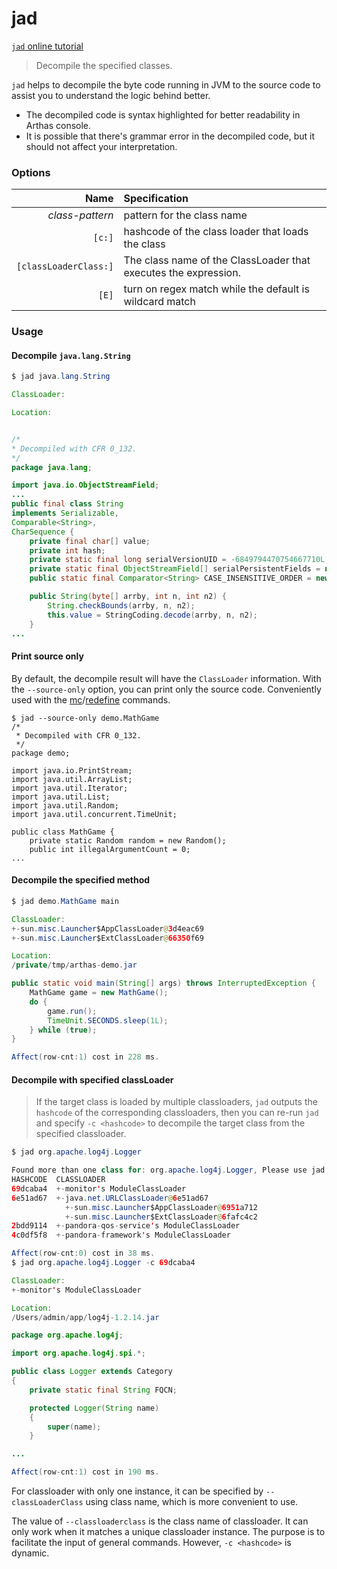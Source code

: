 jad
===

[`jad` online tutorial](https://arthas.aliyun.com/doc/arthas-tutorials?language=en&id=command-jad)

> Decompile the specified classes.

`jad` helps to decompile the byte code running in JVM to the source code to assist you to understand the logic behind better.

* The decompiled code is syntax highlighted for better readability in Arthas console.
* It is possible that there's grammar error in the decompiled code, but it should not affect your interpretation.

### Options

|Name|Specification|
|---:|:---|
|*class-pattern*|pattern for the class name|
|`[c:]`|hashcode of the class loader that loads the class|
|`[classLoaderClass:]`| The class name of the ClassLoader that executes the expression. |
|`[E]`|turn on regex match while the default is wildcard match|

### Usage

#### Decompile `java.lang.String`

```java
$ jad java.lang.String

ClassLoader:

Location:


/*
* Decompiled with CFR 0_132.
*/
package java.lang;

import java.io.ObjectStreamField;
...
public final class String
implements Serializable,
Comparable<String>,
CharSequence {
    private final char[] value;
    private int hash;
    private static final long serialVersionUID = -6849794470754667710L;
    private static final ObjectStreamField[] serialPersistentFields = new ObjectStreamField[0];
    public static final Comparator<String> CASE_INSENSITIVE_ORDER = new CaseInsensitiveComparator();

    public String(byte[] arrby, int n, int n2) {
        String.checkBounds(arrby, n, n2);
        this.value = StringCoding.decode(arrby, n, n2);
    }
...
```

#### Print source only

By default, the decompile result will have the `ClassLoader` information. With the `--source-only` option, you can print only the source code. Conveniently used with the [mc](mc.md)/[redefine](redefine.md) commands.

```
$ jad --source-only demo.MathGame
/*
 * Decompiled with CFR 0_132.
 */
package demo;

import java.io.PrintStream;
import java.util.ArrayList;
import java.util.Iterator;
import java.util.List;
import java.util.Random;
import java.util.concurrent.TimeUnit;

public class MathGame {
    private static Random random = new Random();
    public int illegalArgumentCount = 0;
...
```

#### Decompile the specified method

```java
$ jad demo.MathGame main

ClassLoader:
+-sun.misc.Launcher$AppClassLoader@3d4eac69
+-sun.misc.Launcher$ExtClassLoader@66350f69

Location:
/private/tmp/arthas-demo.jar

public static void main(String[] args) throws InterruptedException {
    MathGame game = new MathGame();
    do {
        game.run();
        TimeUnit.SECONDS.sleep(1L);
    } while (true);
}

Affect(row-cnt:1) cost in 228 ms.
```

#### Decompile with specified classLoader

> If the target class is loaded by multiple classloaders, `jad` outputs the `hashcode` of the corresponding classloaders, then you can re-run `jad` and specify `-c <hashcode>` to decompile the target class from the specified classloader.

```java
$ jad org.apache.log4j.Logger

Found more than one class for: org.apache.log4j.Logger, Please use jad -c hashcode org.apache.log4j.Logger
HASHCODE  CLASSLOADER
69dcaba4  +-monitor's ModuleClassLoader
6e51ad67  +-java.net.URLClassLoader@6e51ad67
            +-sun.misc.Launcher$AppClassLoader@6951a712
            +-sun.misc.Launcher$ExtClassLoader@6fafc4c2
2bdd9114  +-pandora-qos-service's ModuleClassLoader
4c0df5f8  +-pandora-framework's ModuleClassLoader

Affect(row-cnt:0) cost in 38 ms.
$ jad org.apache.log4j.Logger -c 69dcaba4

ClassLoader:
+-monitor's ModuleClassLoader

Location:
/Users/admin/app/log4j-1.2.14.jar

package org.apache.log4j;

import org.apache.log4j.spi.*;

public class Logger extends Category
{
    private static final String FQCN;

    protected Logger(String name)
    {
        super(name);
    }

...

Affect(row-cnt:1) cost in 190 ms.
```

For classloader with only one instance, it can be specified by `--classLoaderClass` using class name, which is more convenient to use.

The value of `--classloaderclass` is the class name of classloader. It can only work when it matches a unique classloader instance. The purpose is to facilitate the input of general commands. However, `-c <hashcode>` is dynamic.
